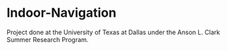 # Indoor-Navigation
Project done at the University of Texas at Dallas under the Anson L. Clark Summer Research Program.
